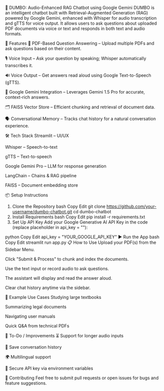 🧠 DUMBO: Audio-Enhanced RAG Chatbot using Google Gemini
DUMBO is an intelligent chatbot built with Retrieval-Augmented Generation (RAG) powered by Google Gemini, enhanced with Whisper for audio transcription and gTTS for voice output. It allows users to ask questions about uploaded PDF documents via voice or text and responds in both text and audio formats.



🚀 Features
📄 PDF-Based Question Answering – Upload multiple PDFs and ask questions based on their content.

🎙️ Voice Input – Ask your question by speaking; Whisper automatically transcribes it.

🔊 Voice Output – Get answers read aloud using Google Text-to-Speech (gTTS).

🧠 Google Gemini Integration – Leverages Gemini 1.5 Pro for accurate, context-rich answers.

🗂️ FAISS Vector Store – Efficient chunking and retrieval of document data.

🗣️ Conversational Memory – Tracks chat history for a natural conversation experience.

🛠️ Tech Stack
Streamlit – UI/UX

Whisper – Speech-to-text

gTTS – Text-to-speech

Google Gemini Pro – LLM for response generation

LangChain – Chains & RAG pipeline

FAISS – Document embedding store

📦 Setup Instructions
1. Clone the Repository
bash
Copy
Edit
git clone https://github.com/your-username/dumbo-chatbot.git
cd dumbo-chatbot
2. Install Requirements
bash
Copy
Edit
pip install -r requirements.txt
3. Set Up API Key
Add your Google Generative AI API Key in the code (replace placeholder in api_key = ""):

python
Copy
Edit
api_key = "YOUR_GOOGLE_API_KEY"
▶️ Run the App
bash
Copy
Edit
streamlit run app.py
📋 How to Use
Upload your PDF(s) from the Sidebar Menu.

Click "Submit & Process" to chunk and index the documents.

Use the text input or record audio to ask questions.

The assistant will display and read the answer aloud.

Clear chat history anytime via the sidebar.

📌 Example Use Cases
Studying large textbooks

Summarizing legal documents

Navigating user manuals

Quick Q&A from technical PDFs

🧩 To-Do / Improvements
⏳ Support for longer audio inputs

💾 Save conversation history

🌍 Multilingual support

🔐 Secure API key via environment variables

🤝 Contributing
Feel free to submit pull requests or open issues for bugs and feature suggestions.
